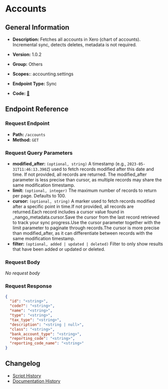 # Accounts

## General Information

- **Description:** Fetches all accounts in Xero (chart of accounts). Incremental sync, detects deletes, metadata is not required.

- **Version:** 1.0.2
- **Group:** Others
- **Scopes:**: accounting.settings
- **Endpoint Type:** Sync
- **Code:** [🔗](https://github.com/NangoHQ/integration-templates/tree/main/integrations/xero/syncs/accounts.ts)


## Endpoint Reference

### Request Endpoint

- **Path:** `/accounts`
- **Method:** `GET`

### Request Query Parameters

- **modified_after:** `(optional, string)` A timestamp (e.g., `2023-05-31T11:46:13.390Z`) used to fetch records modified after this date and time. If not provided, all records are returned. The modified_after parameter is less precise than cursor, as multiple records may share the same modification timestamp.
- **limit:** `(optional, integer)` The maximum number of records to return per page. Defaults to 100.
- **cursor:** `(optional, string)` A marker used to fetch records modified after a specific point in time.If not provided, all records are returned.Each record includes a cursor value found in _nango_metadata.cursor.Save the cursor from the last record retrieved to track your sync progress.Use the cursor parameter together with the limit parameter to paginate through records.The cursor is more precise than modified_after, as it can differentiate between records with the same modification timestamp.
- **filter:** `(optional, added | updated | deleted)` Filter to only show results that have been added or updated or deleted.

### Request Body

_No request body_

### Request Response

```json
{
  "id": "<string>",
  "code?": "<string>",
  "name": "<string>",
  "type": "<string>",
  "tax_type": "<string>",
  "description": "<string | null>",
  "class": "<string>",
  "bank_account_type": "<string>",
  "reporting_code": "<string>",
  "reporting_code_name": "<string>"
}
```

## Changelog

- [Script History](https://github.com/NangoHQ/integration-templates/commits/main/integrations/xero/syncs/accounts.ts)
- [Documentation History](https://github.com/NangoHQ/integration-templates/commits/main/integrations/xero/syncs/accounts.md)

<!-- END  GENERATED CONTENT -->

